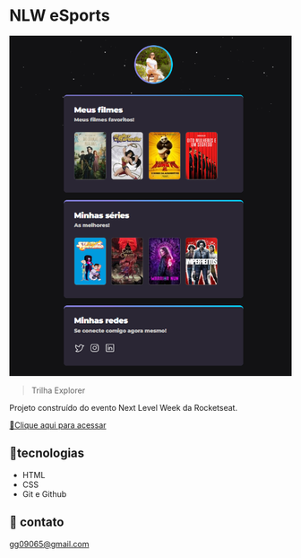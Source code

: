 # NLW eSports 

![preview](./.github/site.png)

>Trilha Explorer

Projeto construído do evento Next Level Week da Rocketseat.

[🔗Clique aqui para acessar](target="_blank""https://gabrielaglima.github.io/nlw-esports-explorer-desafio-2/)

## 🔧tecnologias

- HTML
- CSS
- Git e Github

## 📱 contato 
gg09065@gmail.com
